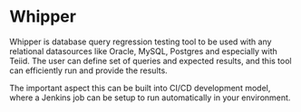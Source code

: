# Whipper

Whipper is database query regression testing tool to be used with any relational datasources like Oracle, MySQL, Postgres and especially with Teiid. The user can define set of queries and expected results, and this tool can efficiently run and provide the results.

The important aspect this can be built into CI/CD development model, where a Jenkins job can be setup to run automatically in your environment. 
